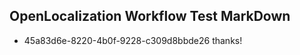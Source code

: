 ## OpenLocalization Workflow Test MarkDown
* 45a83d6e-8220-4b0f-9228-c309d8bbde26 thanks!

<!--HONumber=Sep16_HO1-->


